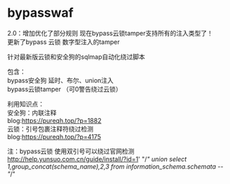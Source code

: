 # bypasswaf

2.0：增加优化了部分规则 现在bypass云锁tamper支持所有的注入类型了！<br>
更新了bypass 云锁 数字型注入的tamper<br>

针对最新版云锁和安全狗的sqlmap自动化绕过脚本<br>

包含：<br>
bypass安全狗 延时、布尔、union注入 <br>
bypass云锁tamper （可0警告绕过云锁）<br>

利用知识点：<br>
安全狗：内联注释<br>
blog:https://pureqh.top/?p=1882<br>
云锁：引号包裹注释符绕过检测<br>
blog:https://pureqh.top/?p=4175<br>

注：bypass云锁 使用双引号可以绕过官网检测
http://help.yunsuo.com.cn/guide/install/?id=1' "/*" union select 1,group_concat(schema_name),2,3 from information_schema.schemata -- "*/"

